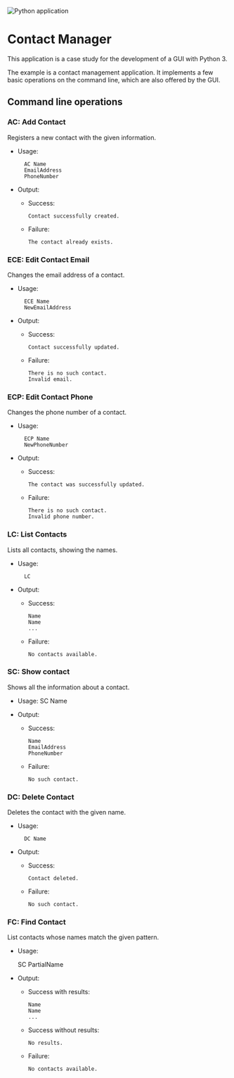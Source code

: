 ![Python application](https://github.com/amgs/aed_contact_manager/workflows/Python%20application/badge.svg)

# Contact Manager

This application is a case study for the development of a GUI with Python 3.

The example is a contact management application. It implements a few basic operations on the command line, which are also offered by the GUI.

## Command line operations

### **AC**: Add Contact
Registers a new contact with the given information.

- Usage:

        AC Name
        EmailAddress
        PhoneNumber

- Output:
  - Success:
        
        Contact successfully created.

  - Failure:
  
        The contact already exists.

### **ECE**: Edit Contact Email
Changes the email address of a contact.

- Usage:

        ECE Name
        NewEmailAddress

- Output:
  - Success:
  
        Contact successfully updated.
        
  - Failure:
        
        There is no such contact.
        Invalid email.
        
### **ECP**: Edit Contact Phone
Changes the phone number of a contact.

- Usage:
  
        ECP Name
        NewPhoneNumber

- Output:
  - Success:
        
        The contact was successfully updated.

  - Failure:

        There is no such contact.
        Invalid phone number.
    
### **LC**: List Contacts
Lists all contacts, showing the names.

- Usage: 
    
        LC

- Output:
  - Success:
  
        Name
        Name
        ...

  - Failure:
        
        No contacts available.

### **SC**: Show contact
Shows all the information about a contact.

- Usage:
        SC Name

- Output:
  - Success:

        Name
        EmailAddress
        PhoneNumber

  - Failure:
        
        No such contact.
        
### **DC**: Delete Contact
Deletes the contact with the given name.

- Usage: 

        DC Name

- Output:
  - Success:
        
        Contact deleted.

  - Failure:

        No such contact.

### **FC**: Find Contact
List contacts whose names match the given pattern.

- Usage: 
    
    SC PartialName

- Output:
  - Success with results:
      
        Name
        Name
        ...
  
  - Success without results:
  
        No results.
  
  - Failure:

        No contacts available.